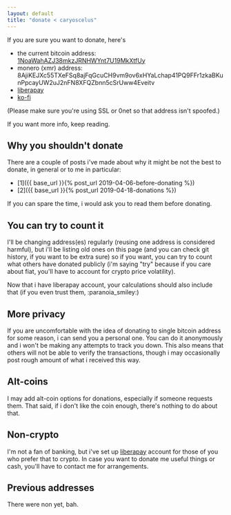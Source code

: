 ```yaml
---
layout: default
title: "donate < caryoscelus"
---
```


If you are sure you want to donate, here's

- the current bitcoin address: [1NoaWahAZJ38mkzJRNHWYnt7U19MkXtfUy](bitcoin:1NoaWahAZJ38mkzJRNHWYnt7U19MkXtfUy)
- monero (xmr) address: 8AjiKEJXc55TXeFSq8ajFqGcuCH9vm9ov6xHYaLchap41PQ9FFr1zkaBKunPpcayUW2uJ2nFN8XFQZbnn5cSrUww4Eveitv
- [liberapay][lp]
- [ko-fi][kofi]

(Please make sure you're using SSL or 0net so that address isn't spoofed.)

If you want more info, keep reading.

## Why you shouldn't donate

There are a couple of posts i've made about why it might be not the best to
donate, in general or to me in particular:

- [1]({{ base_url }}{% post_url 2019-04-06-before-donating %})
- [2]({{ base_url }}{% post_url 2019-04-18-donations %})

If you can spare the time, i would ask you to read them before donating.

## You can try to count it

I'll be changing address(es) regularly (reusing one address is considered
harmful), but i'll be listing old ones on this page (and you can check git
history, if you want to be extra sure) so if you want, you can try to count what
others have donated publicly (i'm saying "try" because if you care about fiat,
you'll have to account for crypto price volatility).

Now that i have liberapay account, your calculations should also include that
(if you even trust them, :paranoia_smiley:)

## More privacy

If you are uncomfortable with the idea of donating to single bitcoin address for
some reason, i can send you a personal one. You can do it anonymously and i
won't be making any attempts to track you down. This also means that others will
not be able to verify the transactions, though i may occasionally post rough
amount of what i received this way.

## Alt-coins

I may add alt-coin options for donations, especially if someone requests
them. That said, if i don't like the coin enough, there's nothing to do about
that.

## Non-crypto

I'm not a fan of banking, but i've set up [liberapay][lp] account for those of
you who prefer that to crypto. In case you want to donate me useful things or
cash, you'll have to contact me for arrangements.

## Previous addresses

There were non yet, bah.

[lp]: https://liberapay.com/caryoscelus
[kofi]: https://ko-fi.com/caryoscelus
